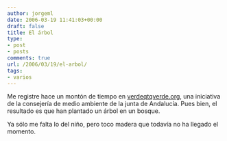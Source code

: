 ```yaml
---
author: jorgeml
date: 2006-03-19 11:41:03+00:00
draft: false
title: El árbol
type: 
- post
- posts
comments: true
url: /2006/03/19/el-arbol/
tags:
- varios
---
```


Me registre hace un montón de tiempo en [verdeqtqverde.org](http://www.verdeqtqverde.org/), una iniciativa de la consejería de medio ambiente de la junta de Andalucía. Pues bien, el resultado es que han plantado un árbol en un bosque.

Ya sólo me falta lo del niño, pero toco madera que todavía no ha llegado el momento.
